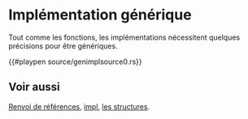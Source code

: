 # Implémentation générique

Tout comme les fonctions, les implémentations nécessitent quelques précisions pour être génériques.

{{#playpen source/genimplsource0.rs}}

## Voir aussi

[Renvoi de références](../chapitre13/fonctions.html), [impl](../chapitre8/methodes.html), [les structures](../chapitre3/struct.html).
